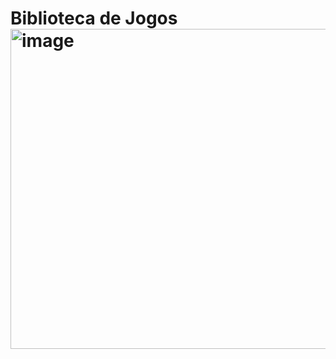 # Biblioteca de Jogos <img width="512" height="512" alt="image" src="https://github.com/user-attachments/assets/323e6adc-fb2c-48c7-837c-445f2c88f2a2" />

